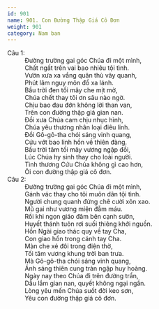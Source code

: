 ```yaml
---
id: 901
name: 901. Con Đường Thập Giá Cô Đơn
weight: 901
category: Nam ban
---
```

<dl><dt>Câu 1:</dt><dd data-verse="1">Đường trường gai góc Chúa đi một mình, <br/>Chất ngất trên vai bao nhiêu tội tình. <br/>Vườn xưa xa vắng quân thù vây quanh, <br/>Phút lâm nguy môn đồ xa lánh. <br/>Bầu trời đen tối mây che mịt mờ, <br/>Chúa chết thay tôi ơn sâu nào ngờ. <br/>Chịu bao đau đớn không lời than van, <br/>Trên con đường thập giá gian nan. <br/>Đồi xưa Chúa cam chịu nhục hình, <br/>Chúa yêu thương nhân loại điêu linh. <br/>Đồi Gô-gô-tha chói sáng vinh quang, <br/>Cứu vớt bao linh hồn về thiên đàng. <br/>Bầu trời tăm tối mây vương ngập đồi, <br/>Lúc Chúa hy sinh thay cho loài người. <br/>Tình thương Cứu Chúa không gì cao hơn, <br/>Ôi con đường thập giá cô đơn. </dd><dt>Câu 2:</dt><dd data-verse="2">Đường trường gai góc Chúa đi một mình, <br/>Gánh vác thay cho tôi muôn dân tội tình. <br/>Người chung quanh đứng chê cười xôn xao. <br/>Mũ gai như vương miện đẫm máu. <br/>Rồi khi ngọn giáo đâm bên cạnh sườn, <br/>Huyết thánh tuôn rơi suối thiêng khởi nguồn. <br/>Hồn Ngài giao thác quy về tay Cha, <br/>Con giao hồn trong cánh tay Cha. <br/>Màn che xé đôi trong điện thờ, <br/>Tối tăm vương khung trời ban trưa. <br/>Mà Gô-gô-tha chói sáng vinh quang, <br/>Ánh sáng thiên cung tràn ngập huy hoàng. <br/>Ngày nay theo Chúa đi trên đường trần, <br/>Dẫu lắm gian nan, quyết không ngại ngần. <br/>Lòng yêu mến Chúa suốt đời keo sơn, <br/>Yêu con đường thập giá cô đơn. </dd></dl>
